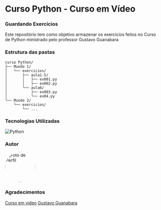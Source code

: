 # Curso Python - Curso em Vídeo

### Guardando Exercícios
Este repositório tem como objetivo armazenar os exercícios feitos no Curso de Python ministrado pelo professor Gustavo Guanabara

### Estrutura das pastas

```
curso Python/
├── Mundo 1/
│   └── exercicios/
│       ├── aula1-5/
│       │   ├── ex001.py
│       │   ├── ex002.py
│       └── aula6/
│           ├── ex003.py
│           └── ex04.py
└── Mundo 2/
    └── exercicios/
        └── ...
```

### Tecnologias Utilizadas
![Python](https://img.shields.io/badge/python-3670A0?style=for-the-badge&logo=python&logoColor=ffdd54)

### Autor
<img src="https://github.com/andreihammes.png" width="100px" alt="Foto de Perfil" style="border-radius:50%;" />

### Agradecimentos 
[Curso em video](https://www.cursoemvideo.com)
[Gustavo Guanabara](https://github.com/gustavoguanabara)